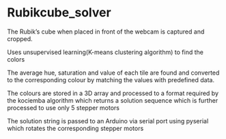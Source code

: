 # Rubikcube_solver

The Rubik’s cube when placed in front of the webcam is captured and cropped.

Uses unsupervised learning(K-means clustering algorithm) to find the colors

The average hue, saturation and value of each tile are found and converted to the corresponding colour by matching the values with predefined data.

The colours are stored in a 3D array and processed to a format required by the kociemba algorithm which returns a solution sequence which is further processed to use only 5 stepper motors

The solution string is passed to an Arduino via serial port using pyserial which rotates the corresponding stepper motors
